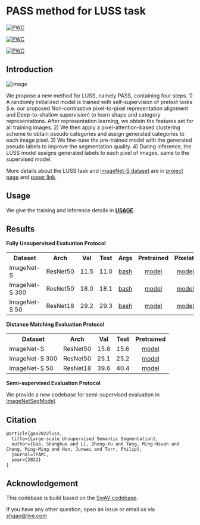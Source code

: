 # PASS method for LUSS task
	
[![PWC](https://img.shields.io/endpoint.svg?url=https://paperswithcode.com/badge/large-scale-unsupervised-semantic/unsupervised-semantic-segmentation-on-4)](https://paperswithcode.com/sota/unsupervised-semantic-segmentation-on-4?p=large-scale-unsupervised-semantic)

	
[![PWC](https://img.shields.io/endpoint.svg?url=https://paperswithcode.com/badge/large-scale-unsupervised-semantic/unsupervised-semantic-segmentation-on-5)](https://paperswithcode.com/sota/unsupervised-semantic-segmentation-on-5?p=large-scale-unsupervised-semantic)

	
[![PWC](https://img.shields.io/endpoint.svg?url=https://paperswithcode.com/badge/large-scale-unsupervised-semantic/unsupervised-semantic-segmentation-on-6)](https://paperswithcode.com/sota/unsupervised-semantic-segmentation-on-6?p=large-scale-unsupervised-semantic)

## Introduction
![image](https://user-images.githubusercontent.com/20515144/196449430-5ac6a88c-24ea-4a82-8a45-cd244aeb0b3b.png)

We propose a new method for LUSS, namely PASS, containing four steps. 1) A randomly initialized model is trained with self-supervision of pretext tasks (i.e. our proposed Non-contrastive pixel-to-pixel representation alignment and Deep-to-shallow supervision) to learn shape and category representations. After representation learning, we obtain the features set for all training images. 2) We then apply a pixel-attention-based clustering scheme to obtain pseudo categories and assign generated categories to each image pixel. 3) We fine-tune the pre-trained model with the generated pseudo labels to improve the segmentation quality. 4) During inference, the LUSS model assigns generated labels to each pixel of images, same to the supervised model. 

More details about the LUSS task and [ImageNet-S dataset](https://github.com/LUSSeg/ImageNet-S) are in [project page](https://LUSSeg.github.io/) and [paper link](https://arxiv.org/abs/2106.03149).



## Usage
We give the training and inference details in **[USAGE](USAGE.md)**.
## Results
**Fully Unsupervised Evaluation Protocol**
<table><tbody>
<!-- START TABLE -->
<!-- TABLE HEADER -->
<th valign="bottom">Dataset</th>
<th valign="bottom">Arch</th>
<th valign="bottom">Val</th>
<th valign="bottom">Test</th>
<th valign="bottom">Args</th>
<th valign="bottom">Pretrained</th>
<th valign="bottom">Pixelatt</th>
<th valign="bottom">Centroid</th>
<th valign="bottom">Finetuned</th>
<!-- TABLE BODY -->
<tr>
<td align="left">ImageNet-S</td>
<td align="center">ResNet50</td>
<td align="center">11.5</td>
<td align="center">11.0</td>
<td align="center"><a href="scripts/luss919_pass.sh">bash</a></td>
<td align="center"><a href="https://github.com/LUSSeg/PASS/releases/download/pass/pass919_pretrained.pth.tar">model</a></td>
<td align="center"><a href="https://github.com/LUSSeg/PASS/releases/download/pass/pass919_pixelatt.pth.tar">model</a></td>
<td align="center"><a href="https://github.com/LUSSeg/PASS/releases/download/pass/pass919_centroids.npy">centroid</a></td>
<td align="center"><a href="https://github.com/LUSSeg/PASS/releases/download/pass/pass919_finetuning.pth.tar">model</a></td>
</tr>
<td align="left">ImageNet-S 300</td>
<td align="center">ResNet50</td>
<td align="center">18.0</td>
<td align="center">18.1</td>
<td align="center"><a href="scripts/luss300_pass.sh">bash</a></td>
<td align="center"><a href="https://github.com/LUSSeg/PASS/releases/download/pass/pass300_pretrained.pth.tar">model</a></td>
<td align="center"><a href="https://github.com/LUSSeg/PASS/releases/download/pass/pass300_pixelatt.pth.tar">model</a></td>
<td align="center"><a href="https://github.com/LUSSeg/PASS/releases/download/pass/pass300_centroids.npy">centroid</a></td>
<td align="center"><a href="https://github.com/LUSSeg/PASS/releases/download/pass/pass300_finetuning.pth.tar">model</a></td>
</tr>
</tr>
<td align="left">ImageNet-S 50</td>
<td align="center">ResNet18</td>
<td align="center">29.2</td>
<td align="center">29.3</td>
<td align="center"><a href="scripts/luss50_pass.sh">bash</a></td>
<td align="center"><a href="https://github.com/LUSSeg/PASS/releases/download/pass/pass50_pretrained.pth.tar">model</a></td>
<td align="center"><a href="https://github.com/LUSSeg/PASS/releases/download/pass/pass50_pixelatt.pth.tar">model</a></td>
<td align="center"><a href="https://github.com/LUSSeg/PASS/releases/download/pass/pass50_centroids.npy">centroid</a></td>
<td align="center"><a href="https://github.com/LUSSeg/PASS/releases/download/pass/pass50_finetuning.pth.tar">model</a></td>
</tr>
</tbody></table>

**Distance Matching Evaluation Protocol**
<table><tbody>
<!-- START TABLE -->
<!-- TABLE HEADER -->
<th valign="bottom">Dataset</th>
<th valign="bottom">Arch</th>
<th valign="bottom">Val</th>
<th valign="bottom">Test</th>
<th valign="bottom">Pretrained</th>
<!-- TABLE BODY -->
</tr>
<td align="left">ImageNet-S</td>
<td align="center">ResNet50</td>
<td align="center">15.6</td>
<td align="center">15.6</td>
<td align="center"><a href="https://github.com/LUSSeg/PASS/releases/download/pass/pass919_pretrained.pth.tar">model</a></td>
</tr>
</tr>
<td align="left">ImageNet-S 300</td>
<td align="center">ResNet50</td>
<td align="center">25.1</td>
<td align="center">25.2</td>
<td align="center"><a href="https://github.com/LUSSeg/PASS/releases/download/pass/pass300_pretrained.pth.tar">model</a></td>
</tr>
</tr>
<td align="left">ImageNet-S 50</td>
<td align="center">ResNet18</td>
<td align="center">39.6</td>
<td align="center">40.4</td>
<td align="center"><a href="https://github.com/LUSSeg/PASS/releases/download/pass/pass50_pretrained.pth.tar">model</a></td>
</tr>
</tbody></table>

**Semi-supervised Evaluation Protocol**

We provide a new codebase for semi-supervised evaluation in [ImageNetSegModel](https://github.com/LUSSeg/ImageNetSegModel).


## Citation
```
@article{gao2022luss,
  title={Large-scale Unsupervised Semantic Segmentation},
  author={Gao, Shanghua and Li, Zhong-Yu and Yang, Ming-Hsuan and Cheng, Ming-Ming and Han, Junwei and Torr, Philip},
  journal=TPAMI,
  year={2022}
}
```

## Acknowledgement

This codebase is build based on the [SwAV codebase](https://github.com/facebookresearch/swav).

If you have any other question, open an issue or email us via shgao@live.com


